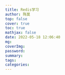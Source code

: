 ```yaml
---
title: Redis学习
author: 殇莫
top: false
cover: true
toc: true
mathjax: false
date: 2022-05-18 12:06:40
mg:
coverImg:
password:
summary:
tags:
categories:
---
```

